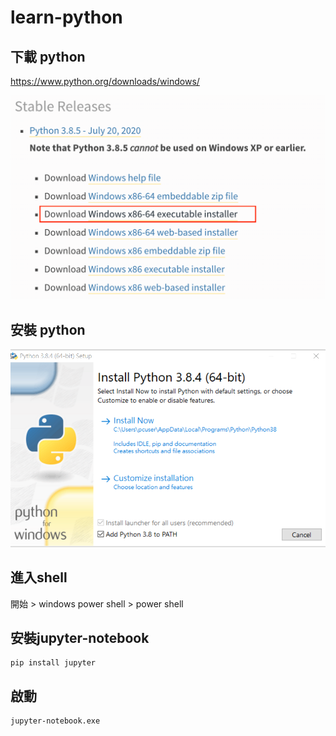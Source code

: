 # learn-python

## 下載 python

https://www.python.org/downloads/windows/

![image](assets/1-download-python.png)


## 安裝 python

![image](assets/2-install-python.png)

## 進入shell
開始 > windows power shell > power shell

## 安裝jupyter-notebook

```
pip install jupyter
```

## 啟動

```
jupyter-notebook.exe
```
